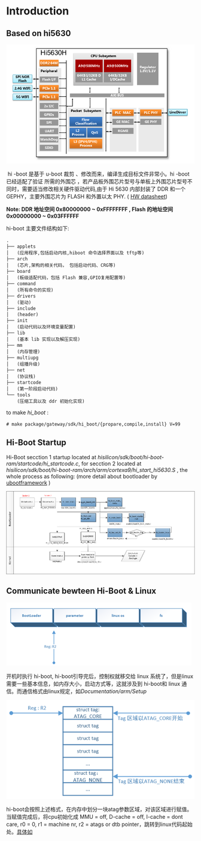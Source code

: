 # Introduction

## Based on hi5630
![hisilicon_arch](img\hi_5630.png)

​	hi -boot 是基于 u-boot 裁剪 、修改而来，编译生成目标文件非常小。hi -boot 已经适配了验证 所需的外围芯 ，若产品板外围芯片型号与单板上外围芯片型号不同时，需要适当修改相关硬件驱动代码,由于 Hi 5630 内部封装了 DDR 和一个 GEPHY，主要外围芯片为 FLASH 和外置以太 PHY.  ( [HW datasheet](pdf_resource/Hi5630HV110_G.Hn_PLC_datasheet_01.pdf))

**Note:  DDR 地址空间 0x80000000 ~ 0xFFFFFFFF , Flash 的地址空间 0x00000000 ~ 0x03FFFFFF**

hi-boot 主要文件结构如下:

```shell
.
├── applets
│   (应用程序,包括启动内核,hiboot 命令选择界面以及 tftp等)
├── arch
│   (芯片,架构的相关代码， 包括启动代码、CRG等)
├── board
│   (板级适配代码，包括 Flash 兼容,GPIO复用配置等)
├── command
│   (所有命令的实现)
├── drivers
│   (驱动)
├── include
│  	(header)
├── init
│   (启动代码以及环境变量配置)
├── lib
│   (基本 lib 实现以及解压实现)
├── mm
│   (内存管理)
├── multiupg
│   (组播升级)
├── net
│   (协议栈)
├── startcode
│   (第一阶段启动代码)
└── tools
    (压缩工具以及 ddr 初始化实现)
```

to make *hi_boot* :

```shell
# make package/gateway/sdk/hi_boot/{propare,compile,install} V=99
```





## Hi-Boot Startup

Hi-Boot  secction 1 startup located at *hisilicon/sdk/boot/hi-boot-ram/startcode/hi_startcode.c*, for secction 2 located at  *hisilicon/sdk/boot/hi-boot-ram/arch/arm/cortexa9/hi_start_hi5630.S* , the whole process as following: (more detail about bootloader by  [ubootframework](pdf_resource/ubootframework.pdf) )

![1556275484136](img\hi_startup_process.png)



## Communicate bewteen Hi-Boot & Linux

![img](img/hi_boot_linux_para.png)

开机时执行 hi-boot, hi-boot引导完后，控制权就移交给 linux 系统了，但是linux需要一些基本信息，如内存大小，启动方式等，这就涉及到 hi-boot和 linux 通信。而通信格式由linux规定，如*Documentation/arm/Setup*



![hi_boot_linux](img/hi_boot_linux_2.gif)

hi-boot会按照上述格式，在内存中划分一块atag参数区域，对该区域进行赋值。当赋值完成后，将cpu初始化成 MMU = off, D-cache = off, I-cache = dont care, r0 = 0, r1 = machine nr, r2 = atags or dtb pointer，跳转到linux代码起始处。[具体如](http://www.cnblogs.com/embedded-tzp/p/4449143.html)

